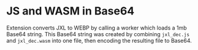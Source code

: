 # JS and WASM in Base64
Extension converts JXL to WEBP by calling a worker which loads a 1mb Base64 string. This Base64 string was created by combining `jxl_dec.js` and `jxl_dec.wasm` into one file, then encoding the resulting file to Base64. 
